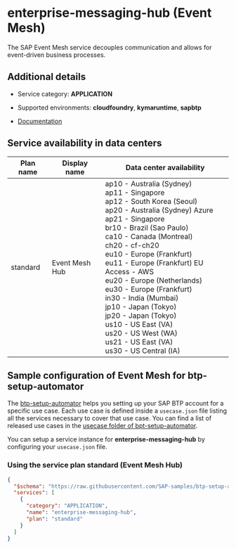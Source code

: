 # enterprise-messaging-hub (Event Mesh)

The SAP Event Mesh service decouples communication and allows for event-driven business processes.

## Additional details
- Service category: **APPLICATION**
- Supported environments: **cloudfoundry**, **kymaruntime**, **sapbtp**

- [Documentation](https://help.sap.com/viewer/product/SAP_ENTERPRISE_MESSAGING/Cloud/en-US)

## Service availability in data centers

| Plan name | Display name | Data center availability  |
|------|----------------|---------------------------|
|  standard  |  Event Mesh Hub  | ap10 - Australia (Sydney)<br> ap11 - Singapore<br> ap12 - South Korea (Seoul)<br> ap20 - Australia (Sydney) Azure<br> ap21 - Singapore<br> br10 - Brazil (Sao Paulo)<br> ca10 - Canada (Montreal)<br> ch20 - cf-ch20<br> eu10 - Europe (Frankfurt)<br> eu11 - Europe (Frankfurt) EU Access - AWS<br> eu20 - Europe (Netherlands)<br> eu30 - Europe (Frankfurt)<br> in30 - India (Mumbai)<br> jp10 - Japan (Tokyo)<br> jp20 - Japan (Tokyo)<br> us10 - US East (VA)<br> us20 - US West (WA)<br> us21 - US East (VA)<br> us30 - US Central (IA)  |

## Sample configuration of **Event Mesh** for btp-setup-automator

The [btp-setup-automator](https://github.com/SAP-samples/btp-setup-automator) helps you setting up your SAP BTP account for a specific use case. Each use case is defined inside a `usecase.json` file listing all the services necessary to cover that use case. You can find a list of released use cases in the [usecase folder of bpt-setup-automator](https://github.com/SAP-samples/btp-setup-automator/tree/main/usecases).

You can setup a service instance for **enterprise-messaging-hub** by configuring your `usecase.json` file.

### Using the service plan **standard** (Event Mesh Hub)

```json
{
  "$schema": "https://raw.githubusercontent.com/SAP-samples/btp-setup-automator/main/libs/btpsa-usecase.json",
  "services": [
    {
      "category": "APPLICATION",
      "name": "enterprise-messaging-hub",
      "plan": "standard"
    }
  ]
}
```
